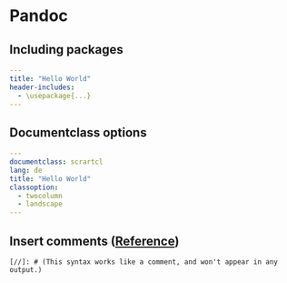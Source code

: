 # Pandoc

## Including packages

```yaml
---
title: "Hello World"
header-includes:
  - \usepackage{...}
---

```

## Documentclass options

```yaml
---
documentclass: scrartcl
lang: de
title: "Hello World"
classoption:
  - twocolumn
  - landscape
---

```

## Insert comments ([Reference](https://alvinalexander.com/technology/markdown-comments-syntax-not-in-generated-output/))

```
[//]: # (This syntax works like a comment, and won't appear in any output.)
```
